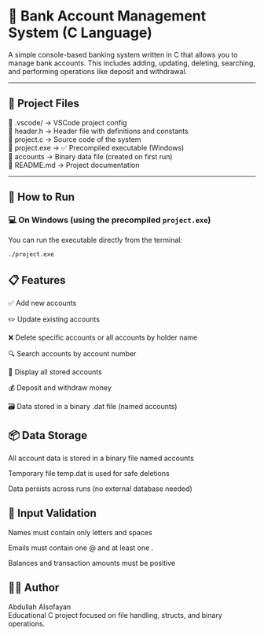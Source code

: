 # 🏦 Bank Account Management System (C Language)

A simple console-based banking system written in C that allows you to manage bank accounts. This includes adding, updating, deleting, searching, and performing operations like deposit and withdrawal.

---

## 📁 Project Files

📁 .vscode/ → VSCode project config  
📄 header.h → Header file with definitions and constants  
📄 project.c → Source code of the system  
📄 project.exe → ✅ Precompiled executable (Windows)  
📄 accounts → Binary data file (created on first run)  
📄 README.md → Project documentation  

---

## 🚀 How to Run

### 💻 On Windows (using the precompiled `project.exe`)

You can run the executable directly from the terminal:

```bash
./project.exe
```

## 📋 Features
✅ Add new accounts

✏️ Update existing accounts

❌ Delete specific accounts or all accounts by holder name

🔍 Search accounts by account number

📃 Display all stored accounts

💰 Deposit and withdraw money

🗃️ Data stored in a binary .dat file (named accounts)

## 📦 Data Storage
All account data is stored in a binary file named accounts

Temporary file temp.dat is used for safe deletions

Data persists across runs (no external database needed)




## 🧠 Input Validation
Names must contain only letters and spaces

Emails must contain one @ and at least one .

Balances and transaction amounts must be positive

## 🙋‍♂️ Author
Abdullah Alsofayan  
Educational C project focused on file handling, structs, and binary operations.
